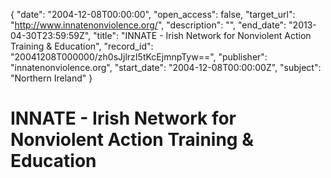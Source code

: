 {
  "date": "2004-12-08T00:00:00", 
  "open_access": false, 
  "target_url": "http://www.innatenonviolence.org/", 
  "description": "", 
  "end_date": "2013-04-30T23:59:59Z", 
  "title": "INNATE - Irish Network for Nonviolent Action Training & Education", 
  "record_id": "20041208T000000/zh0sJjlrzI5tKcEjmnpTyw==", 
  "publisher": "innatenonviolence.org", 
  "start_date": "2004-12-08T00:00:00Z", 
  "subject": "Northern Ireland"
}

# INNATE - Irish Network for Nonviolent Action Training & Education

